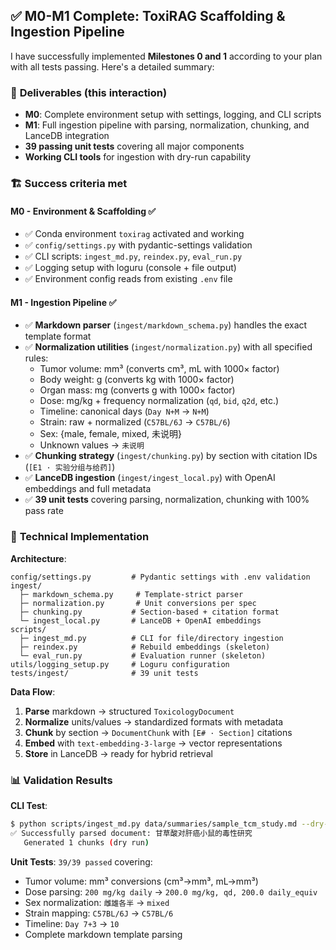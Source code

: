 ## ✅ M0-M1 Complete: ToxiRAG Scaffolding & Ingestion Pipeline

I have successfully implemented **Milestones 0 and 1** according to your plan with all tests passing. Here's a detailed summary:

### 🎯 **Deliverables (this interaction)**
- **M0**: Complete environment setup with settings, logging, and CLI scripts
- **M1**: Full ingestion pipeline with parsing, normalization, chunking, and LanceDB integration
- **39 passing unit tests** covering all major components
- **Working CLI tools** for ingestion with dry-run capability

### 🏗️ **Success criteria met**

#### **M0 - Environment & Scaffolding ✅**
- ✅ Conda environment `toxirag` activated and working
- ✅ `config/settings.py` with pydantic-settings validation
- ✅ CLI scripts: `ingest_md.py`, `reindex.py`, `eval_run.py` 
- ✅ Logging setup with loguru (console + file output)
- ✅ Environment config reads from existing `.env` file

#### **M1 - Ingestion Pipeline ✅**
- ✅ **Markdown parser** (`ingest/markdown_schema.py`) handles the exact template format
- ✅ **Normalization utilities** (`ingest/normalization.py`) with all specified rules:
  - Tumor volume: mm³ (converts cm³, mL with 1000× factor)
  - Body weight: g (converts kg with 1000× factor)
  - Organ mass: mg (converts g with 1000× factor)  
  - Dose: mg/kg + frequency normalization (`qd`, `bid`, `q2d`, etc.)
  - Timeline: canonical days (`Day N+M` → `N+M`)
  - Strain: raw + normalized (`C57BL/6J` → `C57BL/6`)
  - Sex: {male, female, mixed, 未说明}
  - Unknown values → `未说明`
- ✅ **Chunking strategy** (`ingest/chunking.py`) by section with citation IDs (`[E1 · 实验分组与给药]`)
- ✅ **LanceDB ingestion** (`ingest/ingest_local.py`) with OpenAI embeddings and full metadata
- ✅ **39 unit tests** covering parsing, normalization, chunking with 100% pass rate

### 🔧 **Technical Implementation**

**Architecture**: 
```
config/settings.py         # Pydantic settings with .env validation
ingest/
  ├─ markdown_schema.py     # Template-strict parser  
  ├─ normalization.py       # Unit conversions per spec
  ├─ chunking.py           # Section-based + citation format
  └─ ingest_local.py       # LanceDB + OpenAI embeddings
scripts/
  ├─ ingest_md.py          # CLI for file/directory ingestion
  ├─ reindex.py            # Rebuild embeddings (skeleton)
  └─ eval_run.py           # Evaluation runner (skeleton)
utils/logging_setup.py     # Loguru configuration
tests/ingest/              # 39 unit tests
```

**Data Flow**:
1. **Parse** markdown → structured `ToxicologyDocument` 
2. **Normalize** units/values → standardized formats with metadata
3. **Chunk** by section → `DocumentChunk` with `[E# · Section]` citations
4. **Embed** with `text-embedding-3-large` → vector representations  
5. **Store** in LanceDB → ready for hybrid retrieval

### 📊 **Validation Results**

**CLI Test**: 
```bash
$ python scripts/ingest_md.py data/summaries/sample_tcm_study.md --dry-run
✅ Successfully parsed document: 甘草酸对肝癌小鼠的毒性研究
   Generated 1 chunks (dry run)
```

**Unit Tests**: `39/39 passed` covering:
- Tumor volume: mm³ conversions (cm³→mm³, mL→mm³)
- Dose parsing: `200 mg/kg daily` → `200.0 mg/kg, qd, 200.0 daily_equiv`
- Sex normalization: `雌雄各半` → `mixed`
- Strain mapping: `C57BL/6J` → `C57BL/6`  
- Timeline: `Day 7+3` → `10`
- Complete markdown template parsing

